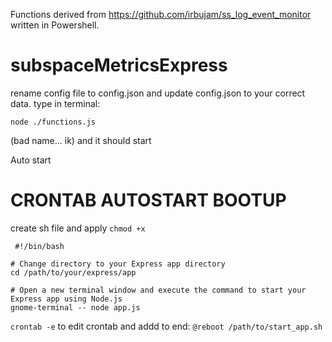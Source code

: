 Functions derived from https://github.com/irbujam/ss_log_event_monitor written in Powershell.

# subspaceMetricsExpress

rename config file to  config.json
and update config.json to your correct data.
type in terminal:
```
node ./functions.js
```
 (bad name... ik) and it should start
 
 
 
 Auto start
 
# CRONTAB AUTOSTART BOOTUP

create sh file and apply `chmod +x`
``` 
 #!/bin/bash

# Change directory to your Express app directory
cd /path/to/your/express/app

# Open a new terminal window and execute the command to start your Express app using Node.js
gnome-terminal -- node app.js
```

`crontab -e` to edit crontab and addd to end:
`@reboot /path/to/start_app.sh`

